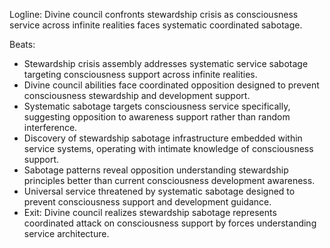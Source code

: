 ﻿---
series: 6
novella: 1
file: S6N1_CH09
type: chapter
pov: Divine Council
setting: Stewardship crisis assembly - service sabotage
word_target_min: 1201
word_target_max: 2299
status: outline
---
Logline: Divine council confronts stewardship crisis as consciousness service across infinite realities faces systematic coordinated sabotage.

Beats:
- Stewardship crisis assembly addresses systematic service sabotage targeting consciousness support across infinite realities.
- Divine council abilities face coordinated opposition designed to prevent consciousness stewardship and development support.
- Systematic sabotage targets consciousness service specifically, suggesting opposition to awareness support rather than random interference.
- Discovery of stewardship sabotage infrastructure embedded within service systems, operating with intimate knowledge of consciousness support.
- Sabotage patterns reveal opposition understanding stewardship principles better than current consciousness development awareness.
- Universal service threatened by systematic sabotage designed to prevent consciousness support and development guidance.
- Exit: Divine council realizes stewardship sabotage represents coordinated attack on consciousness support by forces understanding service architecture.